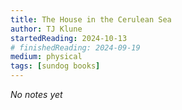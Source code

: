 ```yaml
---
title: The House in the Cerulean Sea
author: TJ Klune
startedReading: 2024-10-13
# finishedReading: 2024-09-19
medium: physical
tags: [sundog books]
---
```


_No notes yet_
